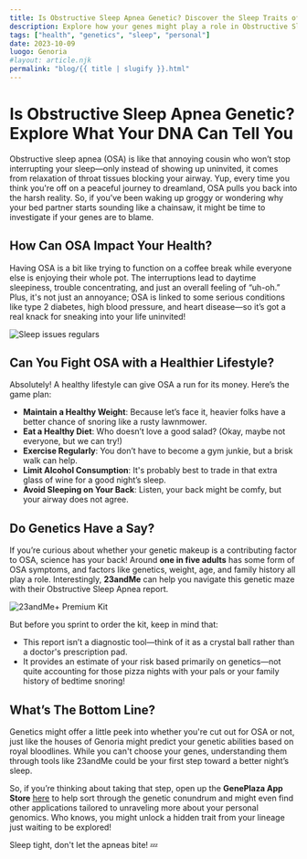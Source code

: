 ```yaml
---
title: Is Obstructive Sleep Apnea Genetic? Discover the Sleep Traits of Your Ancestors
description: Explore how your genes might play a role in Obstructive Sleep Apnea and how you can gain insights from 23andMe.
tags: ["health", "genetics", "sleep", "personal"]
date: 2023-10-09
luogo: Genoria
#layout: article.njk
permalink: "blog/{{ title | slugify }}.html"
---
```


# Is Obstructive Sleep Apnea Genetic? Explore What Your DNA Can Tell You

Obstructive sleep apnea (OSA) is like that annoying cousin who won’t stop interrupting your sleep—only instead of showing up uninvited, it comes from relaxation of throat tissues blocking your airway. Yup, every time you think you're off on a peaceful journey to dreamland, OSA pulls you back into the harsh reality. So, if you’ve been waking up groggy or wondering why your bed partner starts sounding like a chainsaw, it might be time to investigate if your genes are to blame. 

## How Can OSA Impact Your Health?

Having OSA is a bit like trying to function on a coffee break while everyone else is enjoying their whole pot. The interruptions lead to daytime sleepiness, trouble concentrating, and just an overall feeling of “uh-oh.” Plus, it's not just an annoyance; OSA is linked to some serious conditions like type 2 diabetes, high blood pressure, and heart disease—so it’s got a real knack for sneaking into your life uninvited!

![Sleep issues regulars](https://www.23andme.com/wp-content/uploads/sites/2/2021/08/Screen-Shot-2021-08-12-at-5.13.14-PM.png)

## Can You Fight OSA with a Healthier Lifestyle?

Absolutely! A healthy lifestyle can give OSA a run for its money. Here’s the game plan:
- **Maintain a Healthy Weight**: Because let’s face it, heavier folks have a better chance of snoring like a rusty lawnmower.
- **Eat a Healthy Diet**: Who doesn’t love a good salad? (Okay, maybe not everyone, but we can try!)
- **Exercise Regularly**: You don’t have to become a gym junkie, but a brisk walk can help. 
- **Limit Alcohol Consumption**: It's probably best to trade in that extra glass of wine for a good night’s sleep.
- **Avoid Sleeping on Your Back**: Listen, your back might be comfy, but your airway does not agree.

## Do Genetics Have a Say?

If you’re curious about whether your genetic makeup is a contributing factor to OSA, science has your back! Around **one in five adults** has some form of OSA symptoms, and factors like genetics, weight, age, and family history all play a role. Interestingly, **23andMe** can help you navigate this genetic maze with their Obstructive Sleep Apnea report. 

![23andMe+ Premium Kit](https://www.23andme.com/uploads/sites/2/20240109213029/Premium.jpg)

But before you sprint to order the kit, keep in mind that:
- This report isn’t a diagnostic tool—think of it as a crystal ball rather than a doctor's prescription pad.
- It provides an estimate of your risk based primarily on genetics—not quite accounting for those pizza nights with your pals or your family history of bedtime snoring!

## What’s The Bottom Line?

Genetics might offer a little peek into whether you're cut out for OSA or not, just like the houses of Genoria might predict your genetic abilities based on royal bloodlines. While you can't choose your genes, understanding them through tools like 23andMe could be your first step toward a better night’s sleep.

So, if you’re thinking about taking that step, open up the **GenePlaza App Store** [here](https://www.GenePlaza.com/app-store) to help sort through the genetic conundrum and might even find other applications tailored to unraveling more about your personal genomics. Who knows, you might unlock a hidden trait from your lineage just waiting to be explored!

Sleep tight, don't let the apneas bite! 💤
